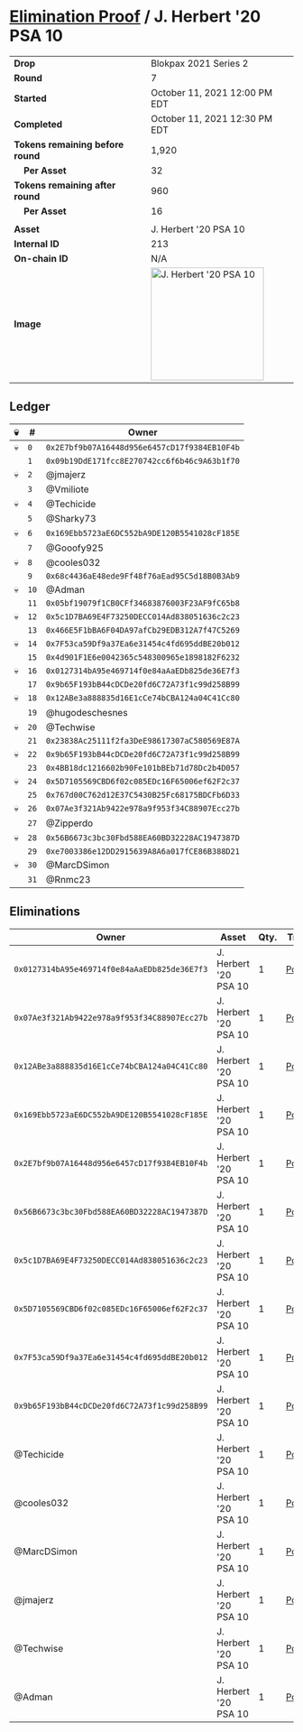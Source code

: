 # [Elimination Proof](./readme.md) / J. Herbert &#039;20 PSA 10

|||
|---|---|
| **Drop** | Blokpax 2021 Series 2 |
| **Round** | 7 |
| **Started** | October 11, 2021 12:00 PM EDT |
| **Completed** | October 11, 2021 12:30 PM EDT |
| **Tokens remaining before round** | 1,920 |
| **&nbsp;&nbsp;&nbsp;&nbsp;Per Asset** | 32 |
| **Tokens remaining after round** | 960 |
| **&nbsp;&nbsp;&nbsp;&nbsp;Per Asset** | 16 |
| | |
| **Asset** | J. Herbert &#039;20 PSA 10 |
| **Internal ID** | 213 |
| **On-chain ID** | N/A |
| **Image** | <img src="https://tcdn.blokpax.com/9484ebfa-6329-4bcf-bb77-49dccb9e6e09/bd70da45c016047a27b01f35430dfbc50f622b30266da8096df67cf79762d852.jpg" height="200" alt="J. Herbert &#039;20 PSA 10" /> |

## Ledger

| 💀 | # | Owner |
| --- | --- | --- |
| 💀 | `0` | `0x2E7bf9b07A16448d956e6457cD17f9384EB10F4b` |
|  | `1` | `0x09b19DdE171fcc8E270742cc6f6b46c9A63b1f70` |
| 💀 | `2` | @jmajerz |
|  | `3` | @Vmiliote |
| 💀 | `4` | @Techicide |
|  | `5` | @Sharky73 |
| 💀 | `6` | `0x169Ebb5723aE6DC552bA9DE120B5541028cF185E` |
|  | `7` | @Gooofy925 |
| 💀 | `8` | @cooles032 |
|  | `9` | `0x68c4436aE48ede9Ff48f76aEad95C5d18B0B3Ab9` |
| 💀 | `10` | @Adman |
|  | `11` | `0x05bf19079f1CB0CFf34683876003F23AF9fC65b8` |
| 💀 | `12` | `0x5c1D7BA69E4F73250DECC014Ad838051636c2c23` |
|  | `13` | `0x466E5F1bBA6F04DA97afCb29EDB312A7f47C5269` |
| 💀 | `14` | `0x7F53ca59Df9a37Ea6e31454c4fd695ddBE20b012` |
|  | `15` | `0x4d901F1E6e0042365c548300965e1898182F6232` |
| 💀 | `16` | `0x0127314bA95e469714f0e84aAaEDb825de36E7f3` |
|  | `17` | `0x9b65F193bB44cDCDe20fd6C72A73f1c99d258B99` |
| 💀 | `18` | `0x12ABe3a888835d16E1cCe74bCBA124a04C41Cc80` |
|  | `19` | @hugodeschesnes |
| 💀 | `20` | @Techwise |
|  | `21` | `0x23838Ac25111f2fa3DeE98617307aC580569E87A` |
| 💀 | `22` | `0x9b65F193bB44cDCDe20fd6C72A73f1c99d258B99` |
|  | `23` | `0x4BB18dc1216602b90Fe101bBEb71d78Dc2b4D057` |
| 💀 | `24` | `0x5D7105569CBD6f02c085EDc16F65006ef62F2c37` |
|  | `25` | `0x767d00C762d12E37C5430B25Fc68175BDCFb6D33` |
| 💀 | `26` | `0x07Ae3f321Ab9422e978a9f953f34C88907Ecc27b` |
|  | `27` | @Zipperdo |
| 💀 | `28` | `0x56B6673c3bc30Fbd588EA60BD32228AC1947387D` |
|  | `29` | `0xe7003386e12DD2915639A8A6a017fCE86B388D21` |
| 💀 | `30` | @MarcDSimon |
|  | `31` | @Rnmc23 |


## Eliminations

| Owner | Asset | Qty. | Transaction |
| --- | --- | --- | --- |
| `0x0127314bA95e469714f0e84aAaEDb825de36E7f3` | J. Herbert '20 PSA 10 | 1 | [Polygonscan](https://polygonscan.com/tx/0x14ed457feacc494c2c6b4b7a53188c2ef846e0c31f2805b762338e4a714e1545) |
| `0x07Ae3f321Ab9422e978a9f953f34C88907Ecc27b` | J. Herbert '20 PSA 10 | 1 | [Polygonscan](https://polygonscan.com/tx/0x87521129256cfce8e29a04915106beee0ad4e622adae09338019199a6af02313) |
| `0x12ABe3a888835d16E1cCe74bCBA124a04C41Cc80` | J. Herbert '20 PSA 10 | 1 | [Polygonscan](https://polygonscan.com/tx/0x609a0524f48acc5481e43c380345547ec33213213b0c384ffe1369b8d690f4e3) |
| `0x169Ebb5723aE6DC552bA9DE120B5541028cF185E` | J. Herbert '20 PSA 10 | 1 | [Polygonscan](https://polygonscan.com/tx/0x05707104e411a7f8752b72ef049fb8d0597233e8c6d8e00c0612e784e56bdce6) |
| `0x2E7bf9b07A16448d956e6457cD17f9384EB10F4b` | J. Herbert '20 PSA 10 | 1 | [Polygonscan](https://polygonscan.com/tx/0xe6fa3d77614f4292fbdc7fffb4b6651f283a0d6fb2583cce7b1105e662de165d) |
| `0x56B6673c3bc30Fbd588EA60BD32228AC1947387D` | J. Herbert '20 PSA 10 | 1 | [Polygonscan](https://polygonscan.com/tx/0xbe94d17e883aa463f818a09a4245ff4d4c95e75117bc4674d430240a480a30a2) |
| `0x5c1D7BA69E4F73250DECC014Ad838051636c2c23` | J. Herbert '20 PSA 10 | 1 | [Polygonscan](https://polygonscan.com/tx/0x6605d2fd09a327fbd45526c4f2b7b29f0affbf570ba2840512ea877a3f49a6c0) |
| `0x5D7105569CBD6f02c085EDc16F65006ef62F2c37` | J. Herbert '20 PSA 10 | 1 | [Polygonscan](https://polygonscan.com/tx/0xbbfd4b6db04dd97d27173a30faa554e77cec8bb6e3f2cc3971c47c7c9238db1e) |
| `0x7F53ca59Df9a37Ea6e31454c4fd695ddBE20b012` | J. Herbert '20 PSA 10 | 1 | [Polygonscan](https://polygonscan.com/tx/0x1b86d83974085f920b8f324ad910ff341a25d6464892d24350afeba127835bce) |
| `0x9b65F193bB44cDCDe20fd6C72A73f1c99d258B99` | J. Herbert '20 PSA 10 | 1 | [Polygonscan](https://polygonscan.com/tx/0x8bc2db7ab090a412946808c310d0a9645473e74ce4c76b2b1b1cf633ceba388f) |
| @Techicide | J. Herbert '20 PSA 10 | 1 | [Polygonscan](https://polygonscan.com/tx/0xe547073a297fece3914877b3d188327104755cf6afacc7735f274e7aa2e26083) |
| @cooles032 | J. Herbert '20 PSA 10 | 1 | [Polygonscan](https://polygonscan.com/tx/0xee060838519def6a889b0312ea541706fc8940905fb5bda8b471f53eb93d9de4) |
| @MarcDSimon | J. Herbert '20 PSA 10 | 1 | [Polygonscan](https://polygonscan.com/tx/0x727ed47532ff81d22098eae2600db33cad57a32e5f14e85417ec3f740819519f) |
| @jmajerz | J. Herbert '20 PSA 10 | 1 | [Polygonscan](https://polygonscan.com/tx/0x3ca8b0ab9626e73953707d1a99f9b84fa82310e182e30d8336202b00fea809c2) |
| @Techwise | J. Herbert '20 PSA 10 | 1 | [Polygonscan](https://polygonscan.com/tx/0x3163435986bf4a7d35da99cb51ad8525dcd3449f4b6f5d8d46a94dce02f347e5) |
| @Adman | J. Herbert '20 PSA 10 | 1 | [Polygonscan](https://polygonscan.com/tx/0x34e4c2927c0997436c651f1d882e0cc56ae6d845f35db8fda7b7caada4bcd0f9) |
